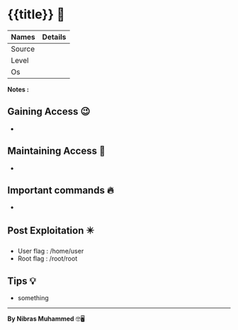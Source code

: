 # {{title}} 🧭
Names | Details
--------|-----
Source | 
Level     | 
Os |

**Notes :**




## Gaining Access 😉

- 



## Maintaining Access 🥷
- 


## Important commands 🔥
- 

## Post Exploitation ✴️
- User flag : /home/user
- Root flag : /root/root
## Tips 💡
- something


--------------------------------
**By Nibras Muhammed** 🤓🖥️






